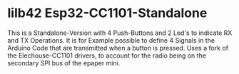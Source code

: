# lilb42 Esp32-CC1101-Standalone

This is a Standalone-Version with 4 Push-Buttons and 2 Led's to indicate RX and TX Operations. It is for Example possible to define 4 Signals in the Arduino Code that are transmitted when a button is pressed. 
Uses a fork of the Elechouse-CC1101 drivers, to account for the radio being on the secondary SPI bus of the epaper mini.
